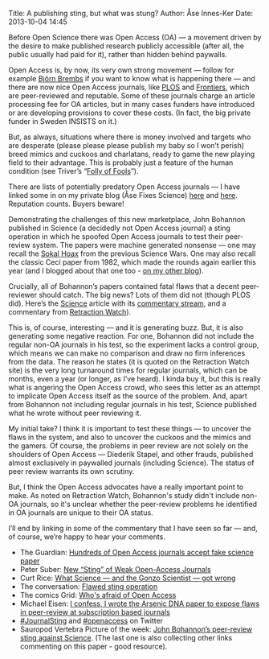 Title: A publishing sting, but what was stung?
Author: Åse Innes-Ker
Date: 2013-10-04 14:45


Before Open Science there was Open Access (OA) — a movement driven by the
desire to make published research publicly accessible (after all, the public
usually had paid for it), rather than hidden behind paywalls.

Open Access is, by now, its very own strong movement — follow for example [Björn
Brembs](http://bjoern.brembs.net/) if you want to know what is happening there — and 
there are now nice Open Access journals, like [PLOS](http://www.plos.org/) and
[Frontiers](http://www.frontiersin.org/), which are
peer-reviewed and reputable. Some of these journals charge an article
processing fee for OA articles, but in many cases funders have introduced or
are developing provisions to cover these costs. (In fact, the big private
funder in Sweden INSISTS on it.)

But, as always, situations where there is money involved and targets who are
desperate (please please please publish my baby so I won’t perish) breed mimics
and cuckoos and charlatans, ready to game the new playing field to their
advantage.  This is probably just a feature of the human condition (see
Triver’s “[Folly of Fools](http://www.amazon.com/The-Folly-Fools-Deceit-Self-Deception/dp/B008PGKA56)”).

There are lists of potentially predatory Open Access journals — I have linked
some in on my private blog (Åse Fixes Science)
[here](http://asefixesscience.wordpress.com/2013/04/14/open-access-watch-out-list/)
and
[here](http://asefixesscience.wordpress.com/2013/05/12/more-on-predatory-open-access/).
Reputation counts.  Buyers beware!

Demonstrating the challenges of this new marketplace, John Bohannon published
in Science (a decidedly not Open Access journal) a sting operation in which he
spoofed Open Access journals to test their peer-review system. The papers were
machine generated nonsense — one may recall the [Sokal Hoax](http://en.wikipedia.org/wiki/Sokal_affair) from the previous
Science Wars.  One may also recall the classic Ceci paper from 1982, which made
the rounds again earlier this year (and I blogged about that one too - [on my
other blog](http://asehelene.wordpress.com/2013/05/31/music-social-proof-appeal-and-peer-review/)).

Crucially, all of Bohannon’s papers contained fatal flaws that a decent
peer-reviewer should catch. The big news? Lots of them did not (though PLOS
did). Here’s the [Science](http://www.sciencemag.org/content/342/6154/60) article with
its [commentary stream](http://comments.sciencemag.org/content/10.1126/science.342.6154.60),
and a commentary from [Retraction Watch](http://retractionwatch.wordpress.com/2013/10/03/science-reporter-spoofs-hundreds-of-journals-with-a-fake-paper/)).

This is, of course, interesting — and it is generating buzz.  But, it is also
generating some negative reaction. For one, Bohannon did not include the
regular non-OA journals in his test, so the experiment lacks a control group,
which means we can make no comparison and draw no firm inferences from the
data. The reason he states (it is quoted on the Retraction Watch site) is the
very long turnaround times for regular journals, which can be months, even a
year (or longer, as I’ve heard). I kinda buy it, but this is really what is
angering the Open Access crowd, who sees this letter as an attempt to
implicate Open Access itself as the source of the problem. And, apart from
Bohannon not including regular journals in his test, Science published what he
wrote without peer reviewing it.

My initial take? I think it is important to test these things — to uncover the
flaws in the system, and also to uncover the cuckoos and the mimics and the
gamers. Of course, the problems in peer review are not solely on the shoulders
of Open Access — Diederik Stapel, and other frauds, published almost
exclusively in paywalled journals (including Science).  The status of peer
review warrants its own scrutiny.

But, I think the Open Access advocates have a really important point to
make.  As noted on Retraction Watch, Bohannon's study didn't include
non-OA journals, so it's unclear whether the peer-review problems he
identified in OA journals are unique to their OA status.

I’ll end by linking in some of the commentary that I have seen so far — and, of
course, we’re happy to hear your comments.

* The Guardian: [Hundreds of Open Access journals accept fake science paper](http://www.theguardian.com/higher-education-network/2013/oct/04/open-access-journals-fake-paper)
* Peter Suber: [New “Sting” of Weak Open-Access Journals](https://plus.google.com/109377556796183035206/posts/CRHeCAtQqGq)
* Curt Rice: [What Science — and the Gonzo Scientist — got wrong](http://curt-rice.com/2013/10/04/what-science-and-the-gonzo-scientist-got-wrong-open-access-will-make-research-better/)
* The conversation: [Flawed sting operation](http://theconversation.com/flawed-sting-operation-singles-out-open-access-journals-18846)
* The comics Grid: [Who's afraid of Open Access](http://blog.comicsgrid.com/2013/10/whos-afraid-open-access/)
* Michael Eisen: [I confess, I wrote the Arsenic DNA paper to expose flaws in peer-review at subscription based journals](http://www.michaeleisen.org/blog/?p=1439)
* [#JournalSting](https://twitter.com/search?had_popular=true&q=JournalSting) and [#openaccess](https://twitter.com/search?q=%23openaccess&src=hash) on Twitter
* Sauropod Vertebra Picture of the week: [John Bohannon’s peer-review sting against Science](http://svpow.com/2013/10/03/john-bohannons-peer-review-sting-against-science/). (The last one is also collecting other links commenting on this paper - good resource).

